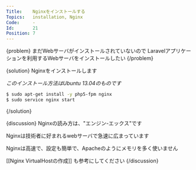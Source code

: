 ```yaml
---
Title:    Nginxをインストールする
Topics:   installation, Nginx
Code:     -
Id:       21
Position: 7
---
```


{problem}
まだWebサーバがインストールされていないので
Laravelアプリケーションを利用するWebサーバをインストールしたい
{/problem}

{solution}
Nginxをインストールします

*このインストール方法はUbuntu 13.04のものです*

```bash
$ sudo apt-get install -y php5-fpm nginx
$ sudo service nginx start
```
{/solution}

{discussion}
Nginxの読み方は、"エンジン-エックス"です

Nginxは技術者に好まれるwebサーバで急速に広まっています

Nginxは高速で、設定も簡単で、Apacheのようにメモリを多く使いません

[[Nginx VirtualHostの作成]] も参考にしてください
{/discussion}
